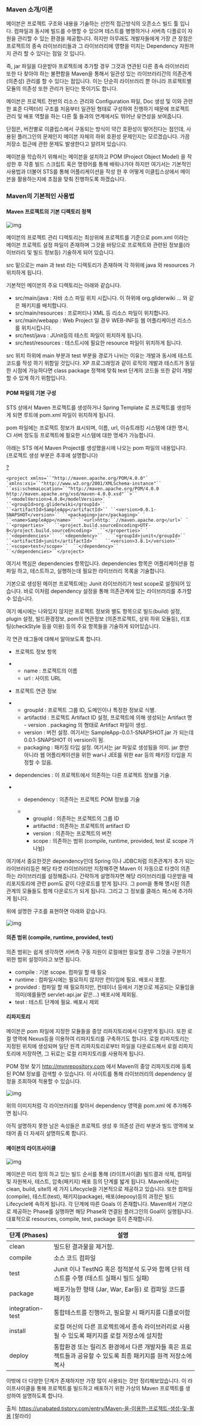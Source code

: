 ### Maven 소개/이론



메이븐은 프로젝트 구조와 내용을 기술하는 선언적 접근방식의 오픈소스 빌드 툴 입니다. 
컴파일과 동시에 빌드를 수행할 수 있으며 테스트를 병행하거나 서버측 디플로이 자원을 관리할 수 있는 환경을 제공합니다. 
하지만 아무래도 개발자들에게 가장 큰 장점은 프로젝트의 종속 라이브러리들과 그 라이브러리에 영향을 미치는 Dependency 자원까지 관리 할 수 있다는 점일 것 입니다. 

즉, jar 파일을 다운받아 프로젝트에 추가할 경우 그것과 연관된 다른 종속 라이브러리 또한 다 찾아야 하는 불편함을 Maven을 통해서 일관성 있는 라이브러리간의 의존관계 (의존성) 관리를 할 수 있다는 점입니다. 
이는 단순히 라이브러리 뿐 아니라 프로젝트별 모듈의 의존성 또한 관리가 된다는 뜻이기도 합니다. 


메이븐은 프로젝트 전반의 리소스 관리와 Configuration 파일, Doc 생성 및 이와 관련한 표준 디렉터리 구조를 처음부터 일관된 형태로 구성하여 진행하기 때문에 프로젝트 관리 및 배포 역할을 하는 다른 툴 들과의 연계에서도 뛰어난 유연성을 보여줍니다. 

단점은, 버전별로 이클립스에서 구동되는 방식이 약간 호환성이 떨어진다는 점인데, 사용된 플러그인의 문제인지 메이븐 자체의 하위 호환성 문제인지는 모르겠습니다. 가끔 저장소 접근에 관한 문제도 발생한다고 알려져 있습니다. 


메이븐을 학습하기 위해서는 메이븐을 설치하고 POM (Project Object Model) 을 작성한 후 각종 빌드 스크립트 혹은 명령어를 통해 배워나가야 하지만 여기서는 기본적인 사용법과 더불어 STS를 통해 어플리케이션을 작성 한 후 어떻게 이클립스상에서 메이븐을 활용하는지에 초점을 맞춰 진행하도록 하겠습니다. 



### Maven의 기본적인 사용법





#### Maven 프로젝트의 기본 디렉토리 정책





![img](https://t1.daumcdn.net/cfile/tistory/240B99395571423518)







메이븐의 프로젝트 관리 디렉토리는 최상위에 프로젝트를 기준으로 pom.xml 이라는 메이븐 프로젝트 설정 파일이 존재하며 그것을 바탕으로 프로젝트와 관련된 정보를(라이브러리 및 빌드 정보등) 기술하게 되어 있습니다. 

src 밑으로는 main 과 test 라는 디렉토리가 존재하며 각 하위에 java 와 resources 가 위치하게 됩니다. 

기본적인 메이븐의 주요 디렉토리는 아래와 같습니다. 



- src/main/java : 자바 소스 파일 위치 시킵니다. 이 하위에 org.gliderwiki ... 와 같은 패키지를 배치합니다.
- src/main/resources : 프로퍼티나 XML 등 리소스 파일이 위치합니다.
- src/main/webapp : Web Project 일 경우 WEB-INF등 웹 어플리케이션 리소스를 위치시킵니다.
- src/test/java : JUnit등의 테스트 파일이 위치하게 됩니다.
- src/test/resources : 테스트시에 필요한 resource 파일이 위치하게 됩니다.

src 위치 하위에 main 부분과 test 부분을 경로가 나뉘는 이유는 개발과 동시에 테스트 코드를 작성 하기 위함일 것입니다. 
XP 프로그래밍과 같이 로직의 개발과 테스트가 동일한 시점에 가능하다면 class package 정책에 맞춰 test 단계의 코드들 또한 같이 개발할 수 있게 하기 위함입니다. 



#### POM 파일의 기본 구성



STS 상에서 Maven 프로젝트를 생성하거나 Spring Template 로 프로젝트를 생성하게 되면 루트애 pom.xml 파일이 위치하게 됩니다. 

pom 파일에는 프로젝트 정보가 표시되며, 이름, url, 이슈트래킹 시스템에 대한 명시, CI 서버 정도등 프로젝트에 필요한 시스템에 대한 명세가 가능합니다. 

아래는 STS 에서 Maven Project를 생성했을시에 나오는 pom 파일의 내용입니다. (프로젝트 생성 부분은 추후에 설명합니다) 



[?](http://www.gliderwiki.org/wiki/105#)

```
<project xmlns=``"http://maven.apache.org/POM/4.0.0"` `xmlns:xsi=``"http://www.w3.org/2001/XMLSchema-instance"`` ``xsi:schemaLocation=``"http://maven.apache.org/POM/4.0.0 http://maven.apache.org/xsd/maven-4.0.0.xsd"``>`` ``<modelVersion>4.0.0</modelVersion>` ` ``<groupId>org.gliderwiki</groupId>`` ``<artifactId>SampleApp</artifactId>`` ``<version>0.0.1-SNAPSHOT</version>`` ``<packaging>jar</packaging>` ` ``<name>SampleApp</name>`` ``<url>http:``//maven.apache.org</url>` ` ``<properties>``  ``<project.build.sourceEncoding>UTF-8</project.build.sourceEncoding>`` ``</properties>` ` ``<dependencies>``  ``<dependency>``   ``<groupId>junit</groupId>``   ``<artifactId>junit</artifactId>``   ``<version>3.8.1</version>``   ``<scope>test</scope>``  ``</dependency>`` ``</dependencies>``</project>
```



여기서 핵심은 dependencies 항목입니다. dependencies 항목은 어플리케이션을 컴파일 하고, 테스트하고, 실행하는데 필요한 라이브러리 목록을 기술합니다. 

기본으로 생성된 메이븐 프로젝트에는 Junit 라이브러리가 test scope로 설정되어 있습니다. 
바로 이처럼 dependency 설정을 통해 의존관계에 있는 라이브러리를 추가할 수 있습니다. 

여기 예시에는 나와있지 않지만 프로젝트 정보와 별도 항목으로 빌드(build) 설정, plugin 설정, 빌드환경정보, pom의 연관정보 (의존프로젝트, 상위 하위 모듈등), 리포팅(checkStyle 등을 이용) 등의 주요 항목들을 기술하게 되어있습니다. 


각 연관 태그들에 대해서 알아보도록 합니다. 



- 프로젝트 정보 항목

- - name : 프로젝트의 이름
  - url : 사이트 URL

- 프로젝트 연관 정보

- - groupId : 프로젝트 그룹 ID, 도메인이나 특정한 정보로 식별.
  - artifactId : 프로젝트 Artifact ID 설정, 프로젝트에 의해 생성되는 Artifact 명 - version . packaging 의 형태로 Artifact 파일이 생성.
  - version : 버전 설정. 여기서는 SampleApp-0.0.1-SNAPSHOT.jar 가 되는데 0.0.1-SNAPSHOT 이 version이 됨.
  - packaging : 패키징 타입 설정. 여기서는 jar 파일로 생성됨을 의미. jar 뿐만 아니라 웹 어플리케이션을 위한 war나 JEE를 위한 ear 등의 패키징 타입을 지정할 수 있음.

- dependencies : 이 프로젝트에서 의존하는 다른 프로젝트 정보를 기술.

- - dependency : 의존하는 프로젝트 POM 정보를 기술

  - - groupId : 의존하는 프로젝트의 그룹 ID
    - artifactId : 의존하는 프로젝트의 artifact ID
    - version : 의존하는 프로젝트의 버전
    - scope : 의존하는 범위 (compile, runtime, provided, test 로 scope 가 나뉨)


여기에서 중요한것은 dependency인데 Spring 이나 JDBC처럼 의존관계가 추가 되는 라이브러리등은 해당 타겟 라이브러리만 지정해주면 Maven 이 자동으로 타겟이 의존하는 라이브러리를 설정해줍니다. 간략하게 설명하자면 해당 라이브러리를 다운받을 때 리포지토리에 관련 pom도 같이 다운로드를 받게 됩니다. 그 pom을 통해 명시된 의존 관계의 모듈들도 함께 다운로드가 되게 됩니다. 그리고 그 정보를 클래스 패스에 추가하게 됩니다. 

위에 설명한 구조를 표현하면 아래와 같습니다. 



![img](https://t1.daumcdn.net/cfile/tistory/24164C335571424C2B)









#### 의존 범위 (compile, runtime, provided, test)



의존 범위는 쉽게 생각하면 서버측 구동 자원이 로컬에만 필요할 경우 그것을 구분하기 위한 범위 설정이라고 보면 됩니다. 



- compile : 기본 scope. 컴파일 할 때 필요
- runtime : 컴파일시에는 필요하지 않지만 런타임에 필요. 배포시 포함.
- provided : 컴파일 할 때 필요하지만, 컨테이너 등에서 기본으로 제공되는 모듈임을 의미(에를들면 servlet-api.jar 같은...) 배포시에 제외됨.
- test : 테스트 단계에 필요. 배포시 제외

#### 리파지토리



메이븐은 pom 파일에 지정한 모듈들을 중앙 리파지토리에서 다운받게 됩니다. 또한 로컬 영역에 Nexus등을 이용하여 리파지토리를 구축하기도 합니다. 
로컬 리파지토리는 지정된 위치에 생성되며 일단 원격 리파지토리로부터 파일을 다운로드해서 로컬 리파지토리에 저장하면, 그 뒤로는 로컬 리파지토리를 사용하게 됩니다. 



POM 정보 찾기
http://mvnrepository.com 에서 Maven의 중앙 리파지토리에 등록된 POM 정보를 검색할 수 있습니다. 이 사이트를 통해 라이브러리의 dependency 설정을 조회하여 적용할 수 있습니다. 





![img](https://t1.daumcdn.net/cfile/tistory/274E9C3A557142651B)







위의 이미지처럼 각 라이브러리를 찾아서 dependency 영역을 pom.xml 에 추가해주면 됩니다. 

아직 설명하지 못한 남은 속성들은 프로젝트 생성 후 의존성 관리 부분과 빌드 영역에 보태어 좀 더 자세히 설명하도록 합니다. 



#### 메이븐의 라이프사이클





![img](https://t1.daumcdn.net/cfile/tistory/246C554B557142781D)







메이븐은 미리 정의 하고 있는 빌드 순서를 통해 (라이프사이클) 빌드결과 삭제, 컴파일 및 자원복사, 테스트, 압축(패키지) 배포 등의 단계를 밟게 됩니다. 
Maven에서는 clean, build, site의 세 가지 Lifecycle을 기본적으로 제공하고 있습니다. 또한 컴파일(compile), 테스트(test), 패키지(package), 배포(depooy)등의 과정은 빌드 Lifecycle에 속하게 됩니다. 
각 단계에 따른 Goals 이 존재합니다. Maven에서 기본으로 제공하는 Phase를 실행하면 해당 Phase와 연결된 플러그인의 Goal이 실행됩니다. 대표적으로 resources, compile, test, package 등이 존재합니다. 



| 단계 (Phases)    | 설명                                                         |
| ---------------- | ------------------------------------------------------------ |
| clean            | 빌드된 결과물을 제거함.                                      |
| compile          | 소스 코드 컴파일                                             |
| test             | Junit 이나 TestNG 혹은 정적분석 도구와 함께 단위 테스트를 수행 (테스트 실패시 빌드 실패) |
| package          | 배포가능한 형태 (Jar, War, Ear등) 로 컴파일 코드를 패키징    |
| integration-test | 통합테스트를 진행하고, 필요할 시 패키지를 디플로이함         |
| install          | 로컬 머신의 다른 프로젝트에서 종속 라이브러리로 사용될 수 있도록 패키지를 로컬 저장소에 설치함 |
| deploy           | 통합환경 또는 릴리즈 환경에서 다른 개발자들 혹은 프로젝트들과 공유할 수 있도록 최종 패키지를 원격 저장소에 복사 |

이밖에 더 다양한 단계가 존재하지만 가장 많이 사용되는 것만 정리해보았습니다. 
이 라이프사이클을 통해 프로젝트를 빌드하고 배포하기 위한 가상의 Maven 프로젝트를 생성하여 설명하도록 합니다. 



출처: https://unabated.tistory.com/entry/Maven-을-이용한-프로젝트-생성-및-활용 [랄라라]